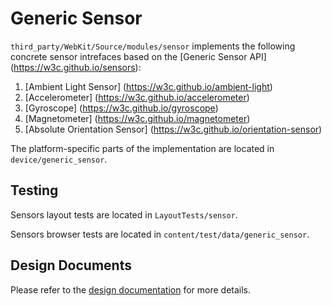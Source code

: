 # Generic Sensor

`third_party/WebKit/Source/modules/sensor` implements the following concrete
sensor intrefaces based on the [Generic Sensor API]
(https://w3c.github.io/sensors):
1. [Ambient Light Sensor] (https://w3c.github.io/ambient-light)
1. [Accelerometer] (https://w3c.github.io/accelerometer)
1. [Gyroscope] (https://w3c.github.io/gyroscope)
1. [Magnetometer] (https://w3c.github.io/magnetometer)
1. [Absolute Orientation Sensor] (https://w3c.github.io/orientation-sensor)

The platform-specific parts of the implementation are located in
`device/generic_sensor`.


## Testing

Sensors layout tests are located in `LayoutTests/sensor`.

Sensors browser tests are located in `content/test/data/generic_sensor`.


## Design Documents

Please refer to the [design documentation](https://docs.google.com/document/d/1Ml65ZdW5AgIsZTszk4mD_ohr40pcrdVFOIf0ZtWxDv0) for more details.

